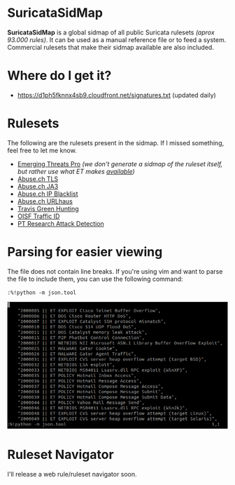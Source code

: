 # SuricataSidMap

**SuricataSidMap** is a global sidmap of all public Suricata rulesets *(aprox 93.000 rules)*. It can be used as a manual reference file or to feed a system. Commercial rulesets that make their sidmap available are also included.

# Where do I get it?

* https://d1ph5fknnx4sb9.cloudfront.net/signatures.txt (updated daily) 

# Rulesets

The following are the rulesets present in the sidmap. If I missed something, feel free to let me know.

* [Emerging Threats Pro](https://rules.emergingthreats.net/sidmap/complete-sidmap.txt) *(we don't generate a sidmap of the ruleset itself, but rather use what ET makes [available](https://rules.emergingthreats.net/sidmap/complete-sidmap.txt))*
* [Abuse.ch TLS](https://sslbl.abuse.ch/blacklist/sslblacklist_tls_cert.rules)
* [Abuse.ch JA3](https://sslbl.abuse.ch/blacklist/ja3_fingerprints.rules)
* [Abuse.ch IP Blacklist](https://sslbl.abuse.ch/blacklist/sslipblacklist.rules)
* [Abuse.ch URLhaus](https://urlhaus.abuse.ch/downloads/ids)
* [Travis Green Hunting](https://raw.githubusercontent.com/travisbgreen/hunting-rules/master/hunting.rules)
* [OISF Traffic ID](https://openinfosecfoundation.org/rules/trafficid/trafficid.rules)
* [PT Research Attack Detection](https://github.com/ptresearch/AttackDetection/)

# Parsing for easier viewing

The file does not contain line breaks. If you're using vim and want to parse the file to include them, you can use the following command:

```
:%!python -m json.tool
```

![image](./imgs/parsing.png)

# Ruleset Navigator

I'll release a web rule/ruleset navigator soon.
